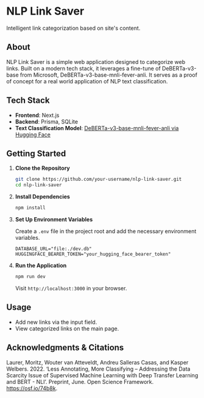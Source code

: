 # NLP Link Saver
Intelligent link categorization  based on site's content.

## About

NLP Link Saver is a simple web application designed to categorize web links. Built on a modern tech stack, it leverages a fine-tune of DeBERTa-v3-base from Microsoft, DeBERTa-v3-base-mnli-fever-anli. It serves as a proof of concept for a real world application of NLP text classification. 

## Tech Stack

- **Frontend**: Next.js
- **Backend**: Prisma, SQLite
- **Text Classification Model**: [DeBERTa-v3-base-mnli-fever-anli via Hugging Face](https://huggingface.co/MoritzLaurer/DeBERTa-v3-base-mnli-fever-anli)

## Getting Started

1. **Clone the Repository**
   
   ```bash
   git clone https://github.com/your-username/nlp-link-saver.git
   cd nlp-link-saver
   ```

2. **Install Dependencies**

   ```bash
   npm install
   ```

3. **Set Up Environment Variables**

   Create a `.env` file in the project root and add the necessary environment variables.

   ```
   DATABASE_URL="file:./dev.db"
   HUGGINGFACE_BEARER_TOKEN="your_hugging_face_bearer_token"
   ```

4. **Run the Application**

   ```bash
   npm run dev
   ```

   Visit `http://localhost:3000` in your browser.

## Usage

- Add new links via the input field.
- View categorized links on the main page.

## Acknowledgments & Citations

Laurer, Moritz, Wouter van Atteveldt, Andreu Salleras Casas, and Kasper Welbers. 2022. ‘Less Annotating, More Classifying – Addressing the Data Scarcity Issue of Supervised Machine Learning with Deep Transfer Learning and BERT - NLI’. Preprint, June. Open Science Framework. https://osf.io/74b8k.
